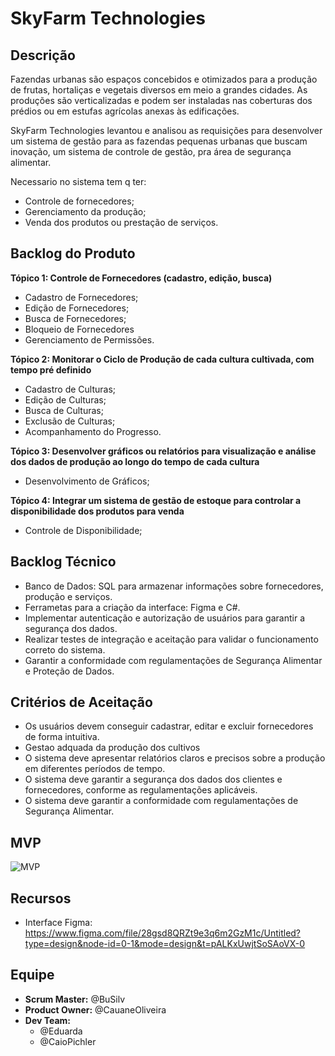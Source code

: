 # SkyFarm Technologies

## Descrição
Fazendas urbanas são espaços concebidos e otimizados para a produção de frutas, hortaliças e vegetais diversos em meio a grandes cidades. As produções são verticalizadas e podem ser instaladas nas coberturas dos prédios ou em estufas agrícolas anexas às edificações.

SkyFarm Technologies levantou e analisou as requisições para desenvolver um sistema de gestão para as fazendas pequenas urbanas que buscam inovação, um sistema de controle de gestão, pra área de segurança alimentar.

Necessario no sistema tem q ter:
 - Controle de fornecedores;
 - Gerenciamento da produção;
 - Venda dos produtos ou prestação de serviços.


## Backlog do Produto
**Tópico 1: Controle de Fornecedores (cadastro, edição, busca)**
- Cadastro de Fornecedores;
- Edição de Fornecedores;
- Busca de Fornecedores;
- Bloqueio de Fornecedores
- Gerenciamento de Permissões.

**Tópico 2: Monitorar o Ciclo de Produção de cada cultura cultivada, com tempo pré definido**
- Cadastro de Culturas;
- Edição de Culturas;
- Busca de Culturas;
- Exclusão de Culturas;
- Acompanhamento do Progresso.

**Tópico 3: Desenvolver gráficos ou relatórios para visualização e análise dos dados de produção ao longo do tempo de cada cultura**
- Desenvolvimento de Gráficos;

**Tópico 4: Integrar um sistema de gestão de estoque para controlar a disponibilidade dos produtos para venda**
- Controle de Disponibilidade;

## Backlog Técnico 
- Banco de Dados: SQL para armazenar informações sobre fornecedores, produção e serviços.
- Ferrametas para a criação da interface: Figma e C#.
- Implementar autenticação e autorização de usuários para garantir a segurança dos dados.
- Realizar testes de integração e aceitação para validar o funcionamento correto do sistema.
- Garantir a conformidade com regulamentações de Segurança Alimentar e Proteção de Dados.

## Critérios de Aceitação
- Os usuários devem conseguir cadastrar, editar e excluir fornecedores de forma intuitiva.
- Gestao adquada da produção dos cultivos
- O sistema deve apresentar relatórios claros e precisos sobre a produção em diferentes períodos de tempo.
- O sistema deve garantir a segurança dos dados dos clientes e fornecedores, conforme as regulamentações aplicáveis.
- O sistema deve garantir a conformidade com regulamentações de Segurança Alimentar.

## MVP
  ![MVP](https://github.com/CauaneOliveira/fazendasurbanasIII/assets/67593901/a7d4607b-8557-46cf-b314-c2066c5fde6c)



## Recursos
- Interface Figma: https://www.figma.com/file/28gsd8QRZt9e3q6m2GzM1c/Untitled?type=design&node-id=0-1&mode=design&t=pALKxUwjtSoSAoVX-0

## Equipe
- **Scrum Master:** @BuSilv
- **Product Owner:** @CauaneOliveira
- **Dev Team:**
  - @Eduarda
  - @CaioPichler

